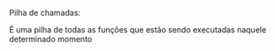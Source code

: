 Pilha de chamadas:

É uma pilha de todas as funções que estão sendo executadas 
naquele determinado momento